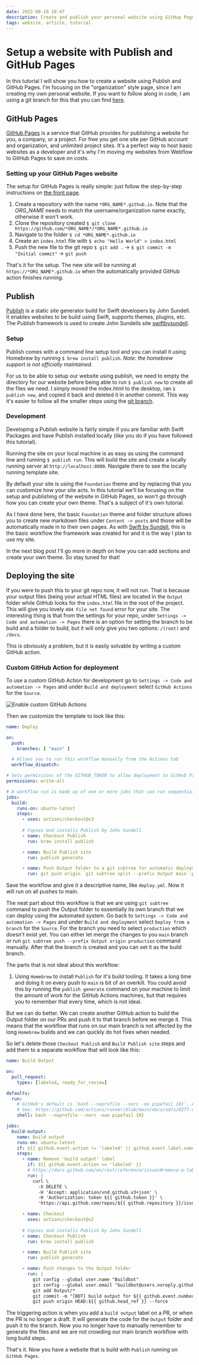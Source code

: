 ```yaml
---
date: 2022-08-10 10:47
description: Create and publish your personal website using GitHup Pages, Publish and Swift.
tags: website, article, tutorial
---
```

# Setup a website with Publish and GitHub Pages

In this tutorial I will show you how to create a website using Publish and GitHub Pages. I'm focusing on the "organization" style page, since I am creating my own personal website. If you want to follow along in code, I am using a git branch for this that you can find [here](https://github.com/Iikeli/Iikeli.github.io/tree/publish-tutorial).

## GitHub Pages

[GitHub Pages](https://pages.github.com) is a service that GitHub provides for publishing a website for you, a company, or a project. For free you get one site per GitHub account and organization,
and unlimited project sites. It's a perfect way to host basic websites as a developer and it's why I'm moving my websites from Webflow to GitHub Pages to save on costs.

### Setting up your GitHub Pages website

The setup for GitHub Pages is really simple: just follow the step-by-step instructions on [the front page](https://pages.github.com).

1. Create a repository with the name `*ORG_NAME*.github.io`. Note that the *ORG\_NAME* needs to match the username/organization name exactly, otherwise it won't work.
2. Clone the repository created `$ git clone https://github.com/*ORG_NAME*/*ORG_NAME*.github.io`
3. Navigate to the folder `$ cd *ORG_NAME*.github.io`
4. Create an `index.html` file with `$ echo "Hello World" > index.html`
5. Push the new file to the git repo `$ git add .` -> `$ git commit -m "Initial commit"` -> `git push`

That's it for the setup. The new site will be running at `https://*ORG_NAME*.github.io` when the automatically provided GitHub action finishes running.

## Publish

[Publish](https://github.com/JohnSundell/Publish) is a static site generator build for Swift developers by John Sundell. It enables websites to be build using Swift, supports themes, plugins, etc. The Publish framework is used to create John Sundells site [swiftbysundell](https://www.swiftbysundell.com).

### Setup

Publish comes with a command line setup tool and you can install it using Homebrew by running `$ brew install publish`. *Note: the homebrew support is not officially maintained.*

For us to be able to setup our website using publish, we need to empty the directory for our website before being able to run `$ publish new` to create all the files we need. I simply moved the index.html to the desktop, ran `$ publish new`, and copied it back and deleted it in another commit. This way it's easier to follow all the smaller steps using the [git branch](https://github.com/Iikeli/Iikeli.github.io/tree/publish-tutorial).

### Development

Developing a Publish website is fairly simple if you are familiar with Swift Packages and have Publish installed locally (like you do if you have followed this tutorial).

Running the site on your local machine is as easy as using the command line and running `$ publish run`. This will build the site and create a locally running server at `http://localhost:8000`. Navigate there to see the locally running template site.

By default your site is using the `Foundation` theme and by replacing that you can customize how your site acts. In this tutorial we'll be focusing on the setup and publishing of the website in GitHub Pages, so won't go through how you can create your own theme. That's a subject of it's own tutorial.

As I have done here, the basic `Foundation` theme and folder structure allows you to create new markdown files under `Content -> posts` and those will be automatically made in to their own pages. As with [Swift by Sundell](www.swiftbysundell.com), this is the basic workflow the framework was created for and it is the way I plan to use my site.

In the next blog post I'll go more in depth on how you can add sections and create your own theme. So stay tuned for that!

## Deploying the site

If you were to push this to your git repo now, it will not run. That is because your output files (being your actual HTML files) are located in the `Output` folder while GitHub looks for the `index.html` file in the root of the project. This will give you lovely `404 File not found` error for your site. The interesting thing is that from the settings for your repo, under `Settings -> Code and automation -> Pages` there is an option for setting the branch to be build and a folder to build, but it will only give you two options: `/(root)` and `/docs`.

This is obviously a problem, but it is easily solvable by writing a custom GitHub action.

### Custom GitHub Action for deployment

To use a custom GitHub Action for development go to `Settings -> Code and automation -> Pages` and under `Build and deployment` select `GitHub Actions` for the `Source`.

![Enable custom GitHub Actions](/custom-github-actions-setup.png)

Then we customize the template to look like this:

```yaml
name: Deploy

on:
  push:
    branches: [ "main" ]

  # Allows you to run this workflow manually from the Actions tab
  workflow_dispatch:

# Sets permissions of the GITHUB_TOKEN to allow deployment to GitHub Pages
permissions: write-all

# A workflow run is made up of one or more jobs that can run sequentially or in parallel
jobs:
  build:
    runs-on: ubuntu-latest
    steps:
      - uses: actions/checkout@v3
      
      # Copies and installs Publish by John Sundell
      - name: Checkout Publish
        run: brew install publish

      - name: Build Publish site
        run: publish generate

      - name: Push Output folder to a git subtree for automatic deployment
	    run: git push origin `git subtree split --prefix Output main`:production --force
```


Save the workflow and give it a descriptive name, like `deploy.yml`. Now it will run on all pushes to main.

The neat part about this workflow is that we are using `git subtree` command to push the Output folder to essentially its own branch that we can deploy using the automated system. Go back to `Settings -> Code and automation -> Pages` and under `Build and deployment` select `Deploy from a branch` for the `Source`. For the branch you need to select `production` which doesn't exist yet. You can either let merge the changes to you `main` branch or run `git subtree push --prefix Output origin production` command manually. After that the branch is created and you can set it as the build branch.

The parts that is not ideal about this workflow:
1. Using `Homebrew` to install `Publish` for it's build tooling. It takes a long time and doing it on every push to `main` is bit of an overkill. You could avoid this by running the `publish generate` command on your machine to limit the amount of work for the GitHub Actions machines, but that requires you to remember that every time, which is not ideal.

But we can do better. We can create another GitHub action to build the Output folder on our PRs and push it to that branch before we merge it. This means that the workflow that runs on our main branch is not affected by the long `Homebrew` builds and we can quickly do hot fixes when needed.

So let's delete those `Checkout Publish` and `Build Publish site` steps and add them to a separate workflow that will look like this:

```yaml
name: Build Output

on:
  pull_request:
    types: [labeled, ready_for_review]

defaults:
  run:
    # GitHub's default is `bash --noprofile --norc -eo pipefail {0}`. Add the `-u` flag to fail on undefined variables.
    # See: https://github.com/actions/runner/blob/main/docs/adrs/0277-run-action-shell-options.md
    shell: bash --noprofile --norc -euo pipefail {0}

jobs:
  build-output:
    name: Build output
    runs-on: ubuntu-latest
    if: ${{ github.event.action != 'labeled' || github.event.label.name == 'build output' }}
    steps:
      - name: Remove 'build output' label
        if: ${{ github.event.action == 'labeled' }}
        # https://docs.github.com/en/rest/reference/issues#remove-a-label-from-an-issue
        run: |
          curl \
            -X DELETE \
            -H 'Accept: application/vnd.github.v3+json' \
            -H 'Authorization: token ${{ github.token }}' \
            'https://api.github.com/repos/${{ github.repository }}/issues/${{ github.event.number }}/labels/build%20output'

      - name: Checkout
        uses: actions/checkout@v2
        
      # Copies and installs Publish by John Sundell
      - name: Checkout Publish
        run: brew install publish

      - name: Build Publish site
        run: publish generate

      - name: Push changes to the Output folder
        run: |
          git config --global user.name "Buildbot"
          git config --global user.email "buildbot@users.noreply.github.com"
          git add Output/*
          git commit -m "[BOT] build output for ${{ github.event.number }}"
          git push origin HEAD:${{ github.head_ref }} --force
```


The triggering action is when you add a `build output` label on a PR, or when the PR is no longer a draft. It will generate the code for the `Output` folder and push it to the branch. Now you no longer have to manually remember to generate the files and we are not crowding our main branch workflow with long build steps.

That's it. Now you have a website that is build with `Publish` running on `GitHub Pages`.
